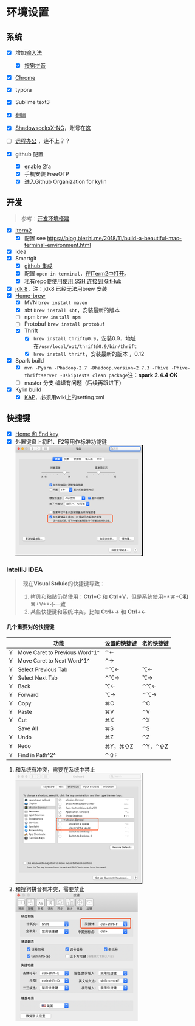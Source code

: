 # 环境设置

## 系统

- [x] 增加[输入法](https://support.apple.com/zh-cn/guide/chinese-input-method/cim6023ab944/104/mac/10.15)

  - [x] [搜狗拼音](https://pinyin.sogou.com/mac/)
- [x] [Chrome](https://www.google.cn/chrome/thank-you.html?statcb=0&installdataindex=empty&defaultbrowser=0)
- [x] typora
- [x] Sublime text3
- [x] [翻墙](https://olapio.atlassian.net/wiki/spaces/IT/pages/66224174/VPN)
- [x] [ShadowsocksX-NG](https://github.com/shadowsocks/ShadowsocksX-NG)，账号在[这]([https://github.com/Alvin9999/new-pac/wiki/ss%E5%85%8D%E8%B4%B9%E8%B4%A6%E5%8F%B7](https://github.com/Alvin9999/new-pac/wiki/ss免费账号))
- [ ] [远程办公](https://olapio.atlassian.net/wiki/spaces/IT/pages/63012970/VPN) ，连不上？？
- [x] github 配置
  - [x] [enable 2fa]( https://help.github.com/articles/securing-your-account-with-two-factor-authentication-2fa/ )
  - [x] 手机安装 FreeOTP
  - [x] 进入Github Organization for kylin

## 开发

> 参考：[开发环境搭建](https://olapio.atlassian.net/wiki/spaces/PD/pages/2883590)

- [x] [Iterm2](https://www.iterm2.com/)
  - [x] 配置 see https://blog.biezhi.me/2018/11/build-a-beautiful-mac-terminal-environment.html
- [x] Idea
- [x] Smartgit
  - [x] [github 集成](http://www.syntevo.com/doc/display/SG191/GitHub+integration)
  - [x] 配置 `open in terminal`，[在ITerm2中打开](https://gist.github.com/vuchau/e977bc1934984e8e859b8ddd8ddd3b38)。
  - [x] 私有repo要使用[使用 SSH 连接到 GitHub](https://help.github.com/cn/github/authenticating-to-github/connecting-to-github-with-ssh)
- [x] [jdk 8](http://www.oracle.com/technetwork/java/javase/downloads/jdk8-downloads-2133151.html)，注：jdk8 已经无法用brew 安装
- [x] [Home-brew](https://brew.sh/)
  - [x] MVN `brew install maven`
  - [x] sbt `brew install sbt`，安装最新的版本
  - [ ] npm `brew install npm`
  - [ ] Protobuf `brew install protobuf`
  - [x] Thrift
    - [x] `brew install thrift@0.9`，安装0.9，地址在`/usr/local/opt/thrift@0.9/bin/thrift`
    - [x]  `brew install thrift`，安装最新的版本 ，0.12
- [x] Spark build
  - [x] `mvn -Pyarn -Phadoop-2.7 -Dhadoop.version=2.7.3 -Phive -Phive-thriftserver -DskipTests clean package`注：**spark 2.4.4 OK**
  - [ ] master 分支 编译有问题（后续再跟进下）
- [x] Kylin build
  - [x] [KAP]()，必须用wiki上的setting.xml

## 快捷键

- [x] [Home 和 End key](https://www.jvandemo.com/how-to-fix-home-and-end-keys-on-mac-os-x/)
- [x] 外置键盘上将F1、F2等用作标准功能键<img src="./img/Keyboard_shortcuts_func.png" alt="image-20191029151157387" style="zoom: 50%;" />

### IntelliJ IDEA 

>  现在**Visual Stduio**的快捷键导致：
>
> 1. 拷贝和粘贴仍然使用：**Ctrl+C** 和 **Ctrl+V**，但是系统使用**⌘+C**和**⌘+V**不一致
> 2. 某些快捷键和系统冲突，比如 **Ctrl+→** 和 **Ctrl+←**

#### 几个重要对的快捷键

|      | 功能                           | 设置的快捷键 | 老的快捷键 |
| ---- | ------------------------------ | ------------ | ---------- |
| Y    | Move Caret to Previous Word^1^ | ⌃←           |            |
| Y    | Move Caret to Next Word^1^     | ⌃→           |            |
| Y    | Select Previous Tab            | ⌃⌥←          | ⌥←         |
| Y    | Select Next Tab                | ⌃⌥→          | ⌥→         |
| Y    | Back                           | ⌥←           | ⌃⌥←        |
| Y    | Forward                        | ⌥→           | ⌃⌥→        |
| Y    | Copy                           | ⌘C           | ⌃C         |
| Y    | Paste                          | ⌘V           | ⌃V         |
| Y    | Cut                            | ⌘X           | ⌃X         |
|      | Save All                       | ⌘S           | ⌃S         |
| Y    | Undo                           | ⌘Z           | ⌃Z         |
| Y    | Redo                           | ⌘Y，⌘⇧Z      | ⌃Y，⌃⇧Z    |
| Y    | Find in Path^2^                | ⌃⇧F          |            |

1. 和系统有冲突，需要在系统中禁止<img src="./img/Keyboard_shortcuts.png" alt="image-20191029141526294" style="zoom: 50%;" />
2. 和搜狗拼音有冲突，需要禁止<img src="./img/sogu_shortcuts.png" alt="image-20191030122347750" style="zoom:33%;" />
